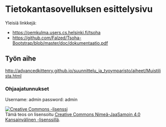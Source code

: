# Tietokantasovelluksen esittelysivu

Yleisiä linkkejä:

* https://oemkulma.users.cs.helsinki.fi/tsoha
* https://github.com/Falzed/Tsoha-Bootstrap/blob/master/doc/dokumentaatio.pdf

## Työn aihe

http://advancedkittenry.github.io/suunnittelu_ja_tyoymparisto/aiheet/Muistilista.html

### Ohjaajatunnukset
Username: admin
password: admin

<a rel="license" href="http://creativecommons.org/licenses/by-sa/4.0/"><img alt="Creative Commons -lisenssi" style="border-width:0" src="https://i.creativecommons.org/l/by-sa/4.0/88x31.png" /></a><br />Tämä teos on lisensoitu <a rel="license" href="http://creativecommons.org/licenses/by-sa/4.0/">Creative Commons Nimeä-JaaSamoin 4.0 Kansainvälinen -lisenssillä</a>.
